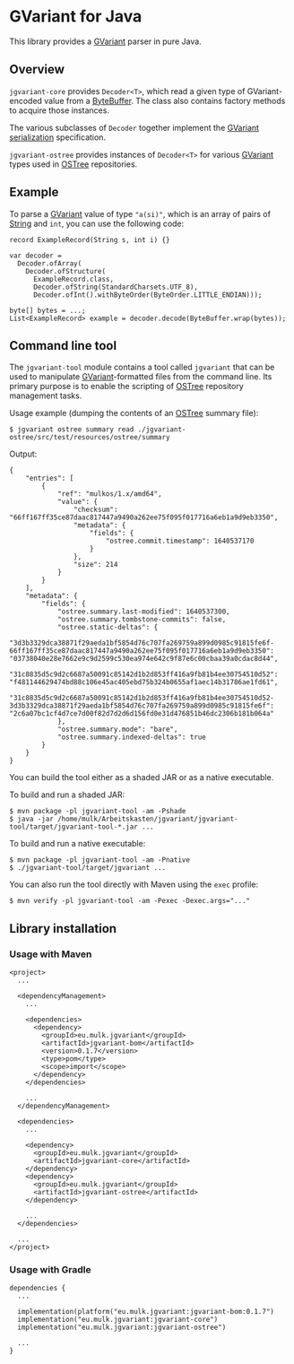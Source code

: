 <!--
SPDX-FileCopyrightText: © 2021 Matthias Andreas Benkard <code@mail.matthias.benkard.de>

SPDX-License-Identifier: GFDL-1.3-or-later
-->

# GVariant for Java

This library provides a [GVariant][] parser in pure Java.


## Overview

`jgvariant-core` provides `Decoder<T>`, which read a given type of
GVariant-encoded value from a [ByteBuffer][].  The class also contains
factory methods to acquire those instances.

The various subclasses of `Decoder` together implement the [GVariant
serialization][] specification.

`jgvariant-ostree` provides instances of `Decoder<T>` for various
[GVariant][] types used in [OSTree][] repositories.


## Example

To parse a [GVariant][] value of type `"a(si)"`, which is an array of
pairs of [String][] and `int`, you can use the following code:

    record ExampleRecord(String s, int i) {}
    
    var decoder =
      Decoder.ofArray(
        Decoder.ofStructure(
          ExampleRecord.class,
          Decoder.ofString(StandardCharsets.UTF_8),
          Decoder.ofInt().withByteOrder(ByteOrder.LITTLE_ENDIAN)));
    
    byte[] bytes = ...;
    List<ExampleRecord> example = decoder.decode(ByteBuffer.wrap(bytes));


## Command line tool

The `jgvariant-tool` module contains a tool called `jgvariant` that can
be used to manipulate [GVariant][]-formatted files from the command line.
Its primary purpose is to enable the scripting of [OSTree][] repository
management tasks.

Usage example (dumping the contents of an [OSTree][] summary file):

    $ jgvariant ostree summary read ./jgvariant-ostree/src/test/resources/ostree/summary

Output:

    {
        "entries": [
            {
                "ref": "mulkos/1.x/amd64",
                "value": {
                    "checksum": "66ff167ff35ce87daac817447a9490a262ee75f095f017716a6eb1a9d9eb3350",
                    "metadata": {
                        "fields": {
                            "ostree.commit.timestamp": 1640537170
                        }
                    },
                    "size": 214
                }
            }
        ],
        "metadata": {
            "fields": {
                "ostree.summary.last-modified": 1640537300,
                "ostree.summary.tombstone-commits": false,
                "ostree.static-deltas": {
                    "3d3b3329dca38871f29aeda1bf5854d76c707fa269759a899d0985c91815fe6f-66ff167ff35ce87daac817447a9490a262ee75f095f017716a6eb1a9d9eb3350": "03738040e28e7662e9c9d2599c530ea974e642c9f87e6c00cbaa39a0cdac8d44",
                    "31c8835d5c9d2c6687a50091c85142d1b2d853ff416a9fb81b4ee30754510d52": "f481144629474bd88c106e45ac405ebd75b324b0655af1aec14b31786ae1fd61",
                    "31c8835d5c9d2c6687a50091c85142d1b2d853ff416a9fb81b4ee30754510d52-3d3b3329dca38871f29aeda1bf5854d76c707fa269759a899d0985c91815fe6f": "2c6a07bc1cf4d7ce7d00f82d7d2d6d156fd0e31d476851b46dc2306b181b064a"
                },
                "ostree.summary.mode": "bare",
                "ostree.summary.indexed-deltas": true
            }
        }
    }


You can build the tool either as a shaded JAR or as a native executable.

To build and run a shaded JAR:

    $ mvn package -pl jgvariant-tool -am -Pshade
    $ java -jar /home/mulk/Arbeitskasten/jgvariant/jgvariant-tool/target/jgvariant-tool-*.jar ...

To build and run a native executable:

    $ mvn package -pl jgvariant-tool -am -Pnative
    $ ./jgvariant-tool/target/jgvariant ...

You can also run the tool directly with Maven using the `exec` profile:

    $ mvn verify -pl jgvariant-tool -am -Pexec -Dexec.args="..."

## Library installation

### Usage with Maven

    <project>
      ...
    
      <dependencyManagement>
        ...
    
        <dependencies>
          <dependency>
            <groupId>eu.mulk.jgvariant</groupId>
            <artifactId>jgvariant-bom</artifactId>
            <version>0.1.7</version>
            <type>pom</type>
            <scope>import</scope>
          </dependency>
        </dependencies>
    
        ...
      </dependencyManagement>
    
      <dependencies>
        ...
    
        <dependency>
          <groupId>eu.mulk.jgvariant</groupId>
          <artifactId>jgvariant-core</artifactId>
        </dependency>
        <dependency>
          <groupId>eu.mulk.jgvariant</groupId>
          <artifactId>jgvariant-ostree</artifactId>
        </dependency>
    
        ...
      </dependencies>
    
      ...
    </project>


### Usage with Gradle

    dependencies {
      ...
    
      implementation(platform("eu.mulk.jgvariant:jgvariant-bom:0.1.7")
      implementation("eu.mulk.jgvariant:jgvariant-core")
      implementation("eu.mulk.jgvariant:jgvariant-ostree")
    
      ...
    }


[ByteBuffer]: https://docs.oracle.com/en/java/javase/17/docs/api/java.base/java/nio/ByteBuffer.html
[GVariant]: https://docs.gtk.org/glib/struct.Variant.html
[GVariant serialization]: https://people.gnome.org/~desrt/gvariant-serialisation.pdf
[OSTree]: https://ostreedev.github.io/ostree/
[String]: https://docs.oracle.com/en/java/javase/17/docs/api/java.base/java/lang/String.html
